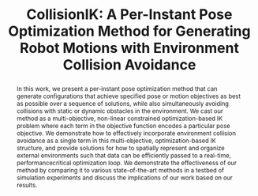 ---
authors: ['Daniel Rakita, Haochen Shi, Bilge Mutlu, Michael Gleicher']
publication: "IEEE International Conference on Robotics and Automation (ICRA)"
abstract: "In this work, we present a per-instant pose optimization
method that can generate configurations that achieve
specified pose or motion objectives as best as possible over
a sequence of solutions, while also simultaneously avoiding
collisions with static or dynamic obstacles in the environment.
We cast our method as a multi-objective, non-linear
constrained optimization-based IK problem where each term
in the objective function encodes a particular pose objective.
We demonstrate how to effectively incorporate environment
collision avoidance as a single term in this multi-objective,
optimization-based IK structure, and provide solutions for how
to spatially represent and organize external environments such
that data can be efficiently passed to a real-time, performancecritical
optimization loop. We demonstrate the effectiveness
of our method by comparing it to various state-of-the-art
methods in a testbed of simulation experiments and discuss
the implications of our work based on our results."
# links:
# - name: url
#   link: https://americanlibrariesmagazine.org/blogs/the-scoop/still-chilling-censorship-beyond-banned-books/)
shorttitle: "CollisionIK"
copyright: "All rights reserved"
title: "CollisionIK: A Per-Instant Pose Optimization Method for Generating Robot Motions with Environment Collision Avoidance"
ENTRYTYPE: "conference"
enableToc: False
enableWhoami: False
pinned: True
publishDate: "Under review"
---